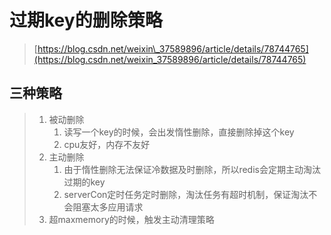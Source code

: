 # 过期key的删除策略

> [https://blog.csdn.net/weixin\_37589896/article/details/78744765](https://blog.csdn.net/weixin_37589896/article/details/78744765)

## 三种策略

> 1. 被动删除
>    1. 读写一个key的时候，会出发惰性删除，直接删除掉这个key
>    2. cpu友好，内存不友好
> 2. 主动删除
>    1. 由于惰性删除无法保证冷数据及时删除，所以redis会定期主动淘汰过期的key
>    2. serverCon定时任务定时删除，淘汰任务有超时机制，保证淘汰不会阻塞太多应用请求
> 3. 超maxmemory的时候，触发主动清理策略



